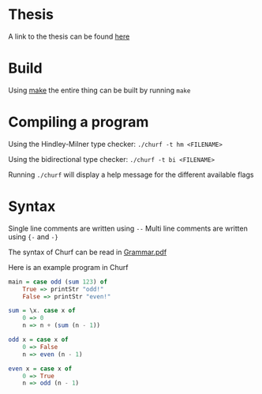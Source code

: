 # Thesis
A link to the thesis can be found [here](https://github.com/sebastianselander/churf/blob/main/bachelor-thesis.pdf)

# Build

Using [make](https://www.gnu.org/software/make/) the entire thing can be built by running `make`

# Compiling a program

Using the Hindley-Milner type checker: `./churf -t hm <FILENAME>`

Using the bidirectional type checker: `./churf -t bi <FILENAME>`

Running `./churf` will display a help message for the different available flags

# Syntax

Single line comments are written using `--`
Multi line comments are written using `{-` and `-}`

The syntax of Churf can be read in [Grammar.pdf](https://github.com/bachelor-group-66-systemf/churf/blob/main/Grammar.pdf)

Here is an example program in Churf

```hs
main = case odd (sum 123) of
    True => printStr "odd!"
    False => printStr "even!"

sum = \x. case x of
    0 => 0
    n => n + (sum (n - 1))

odd x = case x of
    0 => False
    n => even (n - 1)

even x = case x of
    0 => True
    n => odd (n - 1)
```
